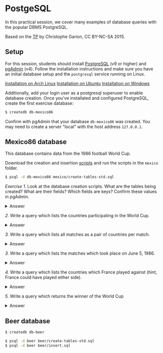 # PostgeSQL

In this practical session, we cover many examples of database queries with the
popular DBMS PostgreSQL.

Based on the
[TP](https://lms.isae.fr/pluginfile.php/72351/mod_resource/content/1/labSQLFSD312.pdf)
by Christophe Garion, CC BY-NC-SA 2015.

## Setup

For this session, students should install [PostgreSQL](https://www.postgresql.org/download/) (v9 or higher) and [pgAdmin](https://www.pgadmin.org/) (v4). Follow the installation instructions and make sure you have an initial database setup and the `postgresql` service running on Linux.

[Installation on Arch Linux](https://wiki.archlinux.org/index.php/PostgreSQL)
[Installation on Ubuntu](https://www.digitalocean.com/community/tutorials/how-to-install-postgresql-on-ubuntu-20-04-quickstart)
[Installation on Windows](https://www.postgresqltutorial.com/install-postgresql/)

Additionally, add your login user as a postgresql superuser to enable database creation. Once you've installated and configured PostgreSQL, create the first exercise database:

```bash
$ createdb db-mexico86
```

Confirm with pgAdmin that your database `db-mexico86` was created. You may need to create a server "local" with the host address `127.0.0.1`.

## Mexico86 database

This database contains data from the 1986 football World Cup. 

Download the creation and insertion [scripts](https://github.com/SupaeroDataScience/OBD/tree/master/scripts) and run the scripts in the `mexico` folder.

```bash
$ psql -d db-mexico86 mexico/create-tables-std.sql
```

*Exercise 1.* Look at the database creation scripts. What are the tables being created? What are their fields? Which fields are keys? Confirm these values in pgAdmin.

<details><summary>Answer</summary>

```
| Table | Fields |
| ----  | ------ |
| Pays  | (<u>nom</u>, poule) |
| Typematch  | (<u>type</u>) |
| Match  | (<u>paysl, paysv</u>, butsl, butsv, <u>type</u>, date)
```

  </details>
  
*2.* Write a query which lists the countries participating in the World Cup.

<details><summary>Answer</summary>

```
        nom         
---------------------
Argentine
Italie
Bulgarie
République de Corée
Mexique
Paraguay
Belgique
Irak
URSS
Hongrie
France
Canada
Brésil
Espagne
Irlande du Nord
Algérie
Danemark
RFA
Uruguay
Écosse
Maroc
Angleterre
Pologne
Portugal
(24 rows)
```

</details>

*3.* Write a query which lists all matches as a pair of countries per match.

<details><summary>Answer</summary>

```
        paysl        |        paysv 
---------------------|---------------------
Bulgarie            | Italie
Argentine           | République de Corée
Italie              | Argentine
République de Corée | Bulgarie
République de Corée | Italie
Argentine           | Bulgarie
Belgique            | Mexique
Paraguay            | Irak
Mexique             | Paraguay
Irak                | Belgique
Irak                | Mexique
Paraguay            | Belgique
Canada              | France
URSS                | Hongrie
France              | URSS
Hongrie             | Canada
URSS                | Canada
Hongrie             | France
Espagne             | Brésil
Algérie             | Irlande du Nord
Brésil              | Algérie
Irlande du Nord     | Espagne
Irlande du Nord     | Brésil
Algérie             | Espagne
Uruguay             | RFA
Écosse              | Danemark
Danemark            | Uruguay
RFA                 | Écosse
Écosse              | Uruguay
Danemark            | RFA
Maroc               | Pologne
Portugal            | Angleterre
Angleterre          | Maroc
Pologne             | Portugal
Angleterre          | Pologne
Maroc               | Portugal
Brésil              | Pologne
France              | Italie
Maroc               | RFA
Mexique             | Bulgarie
Argentine           | Uruguay
Angleterre          | Paraguay
URSS                | Belgique
Espagne             | Danemark
Brésil              | France
RFA                 | Mexique
Argentine           | Angleterre
Belgique            | Espagne
France              | RFA
Argentine           | Belgique
RFA                 | Argentine
(51 rows)
```

</details>

*3.* Write a query which lists the matches which took place on June 5, 1986.

<details><summary>Answer</summary>

```
        paysl        |   paysv
---------------------|-----------
Italie              | Argentine
République de Corée | Bulgarie
France              | URSS
(3 rows)
```

</details>

*4.* Write a query which lists the countries which France played against (hint, France could have played either side).

<details><summary>Answer</summary>

```
pays
---------
Brésil
Canada
Hongrie
Italie
RFA
URSS
(6 rows)
```

</details>

*5.* Write a query which returns the winner of the World Cup

<details><summary>Answer</summary>

```
pays
-----------
Argentine
(1 row)
```

</details>

## Beer database

```bash
$ createdb db-beer
```

```bash
$ psql -d beer beer/create-tables-std.sql
$ psql -d beer beer/insert.sql
```

